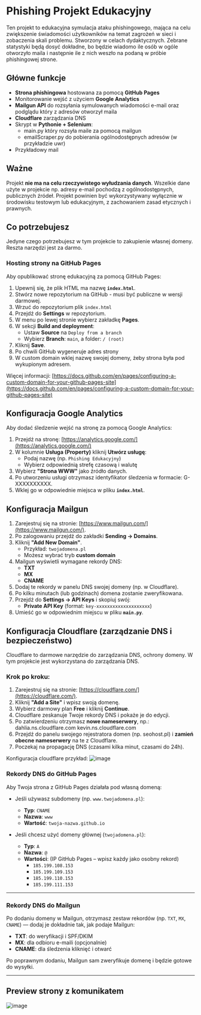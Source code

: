 # Phishing Projekt Edukacyjny

Ten projekt to edukacyjna symulacja ataku phishingowego, mająca na celu zwiększenie świadomości użytkowników na temat zagrożeń w sieci i zobaczenia skali problemu. Stworzony w celach dydaktycznych.
Zebrane statystyki będą dosyć dokładne, bo będzie wiadomo ile osób w ogóle otworzyło maila i następnie ile z nich weszło na podaną w próbie phishingowej strone.

## Główne funkcje

- **Strona phishingowa** hostowana za pomocą **GitHub Pages**
- Monitorowanie wejść z użyciem **Google Analytics**
- **Mailgun API** do rozsyłania symulowanych wiadomości e-mail oraz podglądu który z adresów otworzył maila
- **Cloudflare** zarządzania DNS
- Skrypt w **Pythonie + Selenium**:
    - main.py który rozsyła maile za pomocą mailgun
    - emailScraper.py do pobierania ogólnodostępnych adresów (w przykładzie uwr)
- Przykładowy mail

## Ważne

Projekt **nie ma na celu rzeczywistego wyłudzania danych**. Wszelkie dane użyte w projekcie np. adresy e-mail pochodzą z ogólnodostępnych, publicznych źródeł. 
Projekt powinien być wykorzystywany wyłącznie w środowisku testowym lub edukacyjnym, z zachowaniem zasad etycznych i prawnych.

## Co potrzebujesz

Jedyne czego potrzebujesz w tym projekcie to zakupienie własnej domeny. Reszta narzędzi jest za darmo.

### Hosting strony na GitHub Pages

Aby opublikować stronę edukacyjną za pomocą GitHub Pages:

1. Upewnij się, że plik HTML ma nazwę **`index.html`**.
2. Stwórz nowe repozytorium na GitHub - musi być publiczne w wersji darmowej.
3. Wrzuć do repozytorium plik `index.html`
4. Przejdź do **Settings** w repozytorium.
5. W menu po lewej stronie wybierz zakładkę **Pages**.
6. W sekcji **Build and deployment**:
   - Ustaw **Source** na `Deploy from a branch`
   - Wybierz **Branch**: `main`, a folder: `/ (root)`
7. Kliknij **Save**.
8. Po chwili GitHub wygeneruje adres strony
9. W custom domain wklej nazwę swojej domeny, żeby strona była pod wykupionym adresem.

Więcej informacji: [https://docs.github.com/en/pages/configuring-a-custom-domain-for-your-github-pages-site](https://docs.github.com/en/pages/configuring-a-custom-domain-for-your-github-pages-site)

## Konfiguracja Google Analytics

Aby dodać śledzenie wejść na stronę za pomocą Google Analytics:

1. Przejdź na stronę: [https://analytics.google.com/](https://analytics.google.com/)
2. W kolumnie **Usługa (Property)** kliknij **Utwórz usługę**:
   - Podaj nazwę (np. `Phishing Edukacyjny`)
   - Wybierz odpowiednią strefę czasową i walutę
3. Wybierz **"Strona WWW"** jako źródło danych.
4. Po utworzeniu usługi otrzymasz identyfikator śledzenia w formacie: G-XXXXXXXXXX.
5. Wklej go w odpowiednie miejsca w pliku **`index.html`**.

## Konfiguracja Mailgun

1. Zarejestruj się na stronie: [https://www.mailgun.com/](https://www.mailgun.com/).
2. Po zalogowaniu przejdź do zakładki **Sending → Domains**.
3. Kliknij **"Add New Domain"**.
   - Przykład: `twojadomena.pl`
   - Możesz wybrać tryb **custom domain**
4. Mailgun wyświetli wymagane rekordy DNS:
   - **TXT** 
   - **MX**
   - **CNAME**
5. Dodaj te rekordy w panelu DNS swojej domeny (np. w Cloudflare).
6. Po kilku minutach (lub godzinach) domena zostanie zweryfikowana.
7. Przejdź do **Settings → API Keys** i skopiuj swój:
   - **Private API Key** (format: `key-xxxxxxxxxxxxxxxxxxxx`)
8. Umieść go w odpowiednim miejscu w pliku **`main.py`**.

## Konfiguracja Cloudflare (zarządzanie DNS i bezpieczeństwo)

Cloudflare to darmowe narzędzie do zarządzania DNS, ochrony domeny. 
W tym projekcie jest wykorzystana do zarządzania DNS.

### Krok po kroku:

1. Zarejestruj się na stronie: [https://cloudflare.com/](https://cloudflare.com/).
2. Kliknij **"Add a Site"** i wpisz swoją domenę.
3. Wybierz darmowy plan **Free** i kliknij **Continue**.
4. Cloudflare zeskanuje Twoje rekordy DNS i pokaże je do edycji.
5. Po zatwierdzeniu otrzymasz **nowe nameserwery**, np.: dahlia.ns.cloudflare.com kevin.ns.cloudflare.com
6. Przejdź do panelu swojego rejestratora domen (np. seohost.pl) i **zamień obecne nameserwery** na te z Cloudflare.
7. Poczekaj na propagację DNS (czasami kilka minut, czasami do 24h).

Konfiguracja cloudflare przykład:
![image](https://github.com/user-attachments/assets/f5c36474-4c2f-4087-8390-d41c206b0031)



### Rekordy DNS do GitHub Pages

Aby Twoja strona z GitHub Pages działała pod własną domeną:

- Jeśli używasz subdomeny (np. `www.twojadomena.pl`):
  - **Typ**: `CNAME`
  - **Nazwa**: `www`
  - **Wartość**: `twoja-nazwa.github.io`

- Jeśli chcesz użyć domeny głównej (`twojadomena.pl`):
  - **Typ**: `A`
  - **Nazwa**: `@`
  - **Wartości**: (IP GitHub Pages – wpisz każdy jako osobny rekord)
    - `185.199.108.153`
    - `185.199.109.153`
    - `185.199.110.153`
    - `185.199.111.153`
---

### Rekordy DNS do Mailgun

Po dodaniu domeny w Mailgun, otrzymasz zestaw rekordów (np. `TXT`, `MX`, `CNAME`) — dodaj je dokładnie tak, jak podaje Mailgun:

- **TXT**: do weryfikacji i SPF/DKIM
- **MX**: dla odbioru e-maili (opcjonalnie)
- **CNAME**: dla śledzenia kliknięć i otwarć

Po poprawnym dodaniu, Mailgun sam zweryfikuje domenę i będzie gotowe do wysyłki.

---

## Preview strony z komunikatem
![image](https://github.com/user-attachments/assets/efce5e29-26df-49da-9598-0f5b03babdcf)


